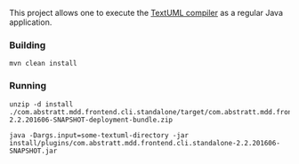 
This project allows one to execute the [TextUML compiler](http://abstratt.github.io/textuml/) as a regular Java application.

### Building

```mvn clean install```

### Running

```
unzip -d install ./com.abstratt.mdd.frontend.cli.standalone/target/com.abstratt.mdd.frontend.cli.standalone-2.2.201606-SNAPSHOT-deployment-bundle.zip

java -Dargs.input=some-textuml-directory -jar install/plugins/com.abstratt.mdd.frontend.cli.standalone-2.2.201606-SNAPSHOT.jar
```
